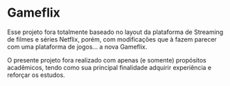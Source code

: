 # Gameflix
Esse projeto fora totalmente baseado no layout da plataforma de Streaming de filmes e séries Netflix, porém, com modificações que à fazem parecer com uma plataforma de jogos... a nova Gameflix.

O presente projeto fora realizado com apenas (e somente) propósitos acadêmicos, tendo como sua principal finalidade adquirir experiência e reforçar os estudos.
